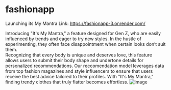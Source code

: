 # fashionapp

Launching its My Mantra Link: https://fashionapp-3.onrender.com/ 

Introducing "It's My Mantra," a feature designed for Gen Z, who are easily influenced by trends and eager to try new styles. 
In the hustle of experimenting, they often face disappointment when certain looks don’t suit them.  
Recognizing that every body is unique and deserves love, this feature allows users to submit their body shape and undertone details for personalized recommendations. 
Our reccomendation model leverages data from top fashion magazines and style influencers to ensure that users receive the best advice tailored to their profiles. 
With "It's My Mantra," finding trendy clothes that truly flatter becomes effortless.
![image](https://github.com/user-attachments/assets/cdf8c1b8-94a0-41a5-94b6-688951f837e9)


